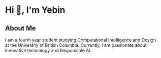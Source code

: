 # Hi 👋, I'm Yebin 

## About Me 
I am a fourth year student studying Computational Intelligence and Design at the University of British Columbia. Currently, I am passionate about innovative technology and Responsible AI. 

